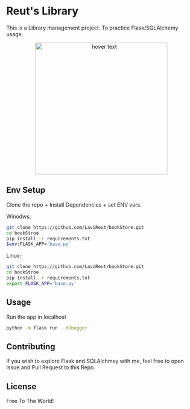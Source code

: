 # Reut's Library

This is a Library management project.
To practice Flask/SQLAlchemy usage.

<p align="center">
  <img src="library.png" width="350" title="hover text">
</p>

## Env Setup

Clone the repo + Install Dependencies + set ENV vars.

Winodws:

```bash
git clone https://github.com/LaviReut/bookStore.git
cd bookStroe
pip install -r requirements.txt
$env:FLASK_APP='base.py'
```
Linux:

```bash
git clone https://github.com/LaviReut/bookStore.git
cd bookStroe
pip install -r requirements.txt
export FLASK_APP='base.py'
```

## Usage

Run the app in localhost

```bash
python -m flask run --debugger
```

## Contributing
If you wish to explore Flask and SQLAlchmey with me, feel free to open Issue and Pull Request to this Repo.

## License
Free To The World!